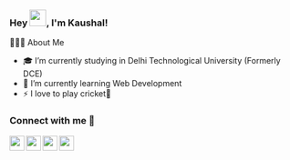 ### Hey <img src="https://github.com/TheDudeThatCode/TheDudeThatCode/blob/master/Assets/Hi.gif" width="29px">, I'm Kaushal!

👨🏻‍💻  About Me
- 🎓 I’m currently studying in Delhi Technological University (Formerly DCE)
- 🌱 I’m currently learning Web Development
- ⚡ I love to play cricket🏏


### Connect with me 💬

<a href="https://www.linkedin.com/in/kaushal-thakur-81bb2022b/">
  <img align="left" width="26px" src="https://cdn.jsdelivr.net/npm/simple-icons@v3/icons/linkedin.svg"  />
</a>
<a href="https://twitter.com/Kaushalstwt">
  <img align="left" width="26px" src="https://cdn.jsdelivr.net/npm/simple-icons@v3/icons/twitter.svg" />
</a>
<a href="mailto:thakurkaushal987@gmail.com">
  <img align="left" width="26px" src="https://cdn.jsdelivr.net/npm/simple-icons@v3/icons/gmail.svg" />
</a>
<a href="https://www.instagram.com/Kaushalk965/">
  <img align="left" width="26px" src="https://cdn.jsdelivr.net/npm/simple-icons@v3/icons/instagram.svg" />
</a>
